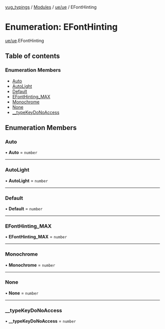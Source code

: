 [yug_typings](../README.md) / [Modules](../modules.md) / [ue/ue](../modules/ue_ue.md) / EFontHinting

# Enumeration: EFontHinting

[ue/ue](../modules/ue_ue.md).EFontHinting

## Table of contents

### Enumeration Members

- [Auto](ue_ue.EFontHinting.md#auto)
- [AutoLight](ue_ue.EFontHinting.md#autolight)
- [Default](ue_ue.EFontHinting.md#default)
- [EFontHinting\_MAX](ue_ue.EFontHinting.md#efonthinting_max)
- [Monochrome](ue_ue.EFontHinting.md#monochrome)
- [None](ue_ue.EFontHinting.md#none)
- [\_\_typeKeyDoNoAccess](ue_ue.EFontHinting.md#__typekeydonoaccess)

## Enumeration Members

### Auto

• **Auto** = `number`

___

### AutoLight

• **AutoLight** = `number`

___

### Default

• **Default** = `number`

___

### EFontHinting\_MAX

• **EFontHinting\_MAX** = `number`

___

### Monochrome

• **Monochrome** = `number`

___

### None

• **None** = `number`

___

### \_\_typeKeyDoNoAccess

• **\_\_typeKeyDoNoAccess** = `number`
